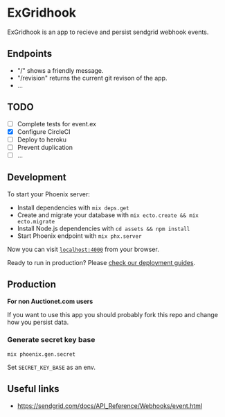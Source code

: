 # ExGridhook

ExGridhook is an app to recieve and persist sendgrid webhook events.

## Endpoints

* "/" shows a friendly message.
* "/revision" returns the current git revison of the app.
* …

## TODO

* [ ] Complete tests for event.ex
* [x] Configure CircleCI
* [ ] Deploy to heroku
* [ ] Prevent duplication
* [ ] …

## Development

To start your Phoenix server:

  * Install dependencies with `mix deps.get`
  * Create and migrate your database with `mix ecto.create && mix ecto.migrate`
  * Install Node.js dependencies with `cd assets && npm install`
  * Start Phoenix endpoint with `mix phx.server`

Now you can visit [`localhost:4000`](http://localhost:4000) from your browser.

Ready to run in production? Please [check our deployment guides](http://www.phoenixframework.org/docs/deployment).

## Production

**For non Auctionet.com users**

If you want to use this app you should probably fork this repo and change how you persist data.

### Generate secret key base

    mix phoenix.gen.secret

Set `SECRET_KEY_BASE` as an env.

## Useful links

* https://sendgrid.com/docs/API_Reference/Webhooks/event.html
